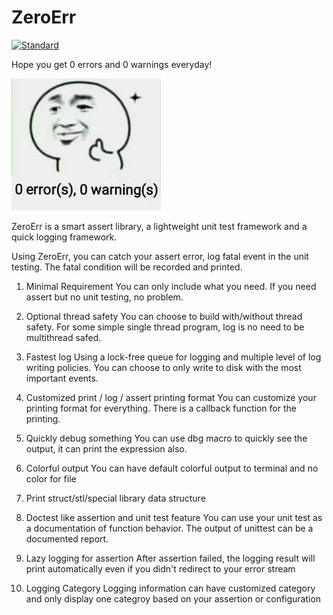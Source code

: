 # ZeroErr

[![Standard](https://img.shields.io/badge/C%2B%2B%2FCUDA-11%2F14%2F17%2F20-blue)](https://en.wikipedia.org/wiki/C%2B%2B#Standardization)


Hope you get 0 errors and 0 warnings everyday!

![](./doc/zeroerr.jpg)



ZeroErr is a smart assert library, a lightweight unit test framework and a quick logging framework. 

Using ZeroErr, you can catch your assert error, log fatal event in the unit testing.
The fatal condition will be recorded and printed.


1. Minimal Requirement
You can only include what you need. If you need assert but no unit testing, no problem.

2. Optional thread safety 
You can choose to build with/without thread safety. For some simple single thread program, log is no need to be multithread safed.

3. Fastest log
Using a lock-free queue for logging and multiple level of log writing policies. You can choose to only write to disk with the most important events.

4. Customized print / log / assert printing format
You can customize your printing format for everything. There is a callback function for the printing.

5. Quickly debug something
You can use dbg macro to quickly see the output, it can print the expression also.

6. Colorful output
You can have default colorful output to terminal and no color for file 

7. Print struct/stl/special library data structure

8. Doctest like assertion and unit test feature
You can use your unit test as a documentation of function behavior. The output of unittest can be a documented report.

9. Lazy logging for assertion
After assertion failed, the logging result will print automatically even if you didn't redirect to your error stream

10. Logging Category 
Logging information can have customized category and only display one categroy based on your assertion or configuration